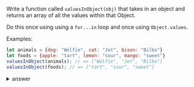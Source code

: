 
Write a function called `valuesInObject(obj)` that takes in an object and returns 
an array of all the values within that Object. 


Do this once using using a `for...in` loop and once using `Object.values`.


Examples:

```js
let animals = {dog: "Wolfie", cat: "Jet", bison: "Bilbo"}
let foods = {apple: "tart", lemon: "sour", mango: "sweet"}
valuesInObject(animals); // => ["Wolfie", "Jet", "Bilbo"]
valuesInObject(foods); // => ["tart", "sour", "sweet"]

```


<details>
  <summary>answer</summary>
  

  <details>
    <summary>for .. in</summary>
    
```js
function valuesInObject(obj) {
      
  let answer = [];
  
  for (let key in obj) {
    answer.push(obj[key]);
  }
  
  return answer;
}
```
    
  </details>

  <details>
    <summary>Object.values</summary>
    
```js
function valuesInObject(obj) {
  
  return Object.values(obj);
}
```
    
  </details>
</details>
